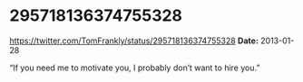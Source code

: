 # 295718136374755328
https://twitter.com/TomFrankly/status/295718136374755328
**Date:** 2013-01-28

“If you need me to motivate you, I probably don’t want to hire you.”
